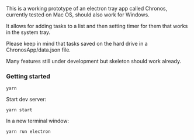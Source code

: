 
This is a working prototype of an electron tray app called Chronos,
currently tested on Mac OS, should also work for Windows.

It allows for adding tasks to a list and then setting timer for 
them that works in the system tray.

Please keep in mind that tasks saved on the hard drive in a 
ChronosApp/data.json file.

Many features still under development but skeleton should work
already.



### Getting started

`yarn`

Start dev server:

`yarn start`

In a new terminal window:

`yarn run electron`
